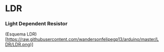 # LDR

### Light Dependent Resistor

(Esquema LDR)[https://raw.githubusercontent.com/wandersonfelipegp13/arduino/master/LDR/LDR.png)]